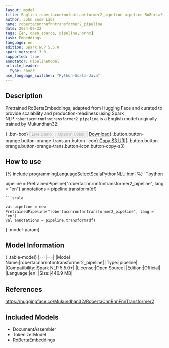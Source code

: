 ```yaml
---
layout: model
title: English robertacnnrnnfnntransformer2_pipeline pipeline RoBertaEmbeddings from Mukundhan32
author: John Snow Labs
name: robertacnnrnnfnntransformer2_pipeline
date: 2024-09-22
tags: [en, open_source, pipeline, onnx]
task: Embeddings
language: en
edition: Spark NLP 5.5.0
spark_version: 3.0
supported: true
annotator: PipelineModel
article_header:
  type: cover
use_language_switcher: "Python-Scala-Java"
---
```


## Description

Pretrained RoBertaEmbeddings, adapted from Hugging Face and curated to provide scalability and production-readiness using Spark NLP.`robertacnnrnnfnntransformer2_pipeline` is a English model originally trained by Mukundhan32.

{:.btn-box}
<button class="button button-orange" disabled>Live Demo</button>
<button class="button button-orange" disabled>Open in Colab</button>
[Download](https://s3.amazonaws.com/auxdata.johnsnowlabs.com/public/models/robertacnnrnnfnntransformer2_pipeline_en_5.5.0_3.0_1726999521851.zip){:.button.button-orange.button-orange-trans.arr.button-icon}
[Copy S3 URI](s3://auxdata.johnsnowlabs.com/public/models/robertacnnrnnfnntransformer2_pipeline_en_5.5.0_3.0_1726999521851.zip){:.button.button-orange.button-orange-trans.button-icon.button-copy-s3}

## How to use



<div class="tabs-box" markdown="1">
{% include programmingLanguageSelectScalaPythonNLU.html %}
```python

pipeline = PretrainedPipeline("robertacnnrnnfnntransformer2_pipeline", lang = "en")
annotations =  pipeline.transform(df)   

```
```scala

val pipeline = new PretrainedPipeline("robertacnnrnnfnntransformer2_pipeline", lang = "en")
val annotations = pipeline.transform(df)

```
</div>

{:.model-param}
## Model Information

{:.table-model}
|---|---|
|Model Name:|robertacnnrnnfnntransformer2_pipeline|
|Type:|pipeline|
|Compatibility:|Spark NLP 5.5.0+|
|License:|Open Source|
|Edition:|Official|
|Language:|en|
|Size:|446.9 MB|

## References

https://huggingface.co/Mukundhan32/RobertaCnnRnnFnnTransformer2

## Included Models

- DocumentAssembler
- TokenizerModel
- RoBertaEmbeddings